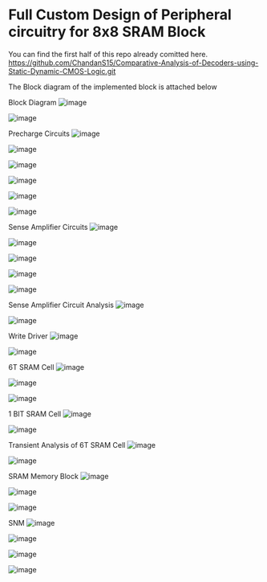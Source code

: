 # Full Custom Design of Peripheral circuitry for 8x8 SRAM Block

You can find the first half of this repo already comitted here. https://github.com/ChandanS15/Comparative-Analysis-of-Decoders-using-Static-Dynamic-CMOS-Logic.git

The Block diagram of the implemented block is attached below


Block Diagram
![image](https://github.com/ChandanS15/Full-Custom-Design-of-Peripheral-circuitry-for-8x8-SRAM-Block/assets/82103081/501893c7-f021-4c89-9767-9a0f4a581227)


![image](https://github.com/ChandanS15/Full-Custom-Design-of-Peripheral-circuitry-for-8x8-SRAM-Block/assets/82103081/ca087616-4a0d-472e-b98a-d5c7a65b163a)



Precharge Circuits
![image](https://github.com/ChandanS15/Full-Custom-Design-of-Peripheral-circuitry-for-8x8-SRAM-Block/assets/82103081/da199f75-bbc0-4cb3-a1cd-58cdd459dafc)


![image](https://github.com/ChandanS15/Full-Custom-Design-of-Peripheral-circuitry-for-8x8-SRAM-Block/assets/82103081/7a3a0393-9a88-4340-a8b8-1b002f953ebb)


![image](https://github.com/ChandanS15/Full-Custom-Design-of-Peripheral-circuitry-for-8x8-SRAM-Block/assets/82103081/4c469321-5ba9-4dcc-ac5d-5048135502a5)


![image](https://github.com/ChandanS15/Full-Custom-Design-of-Peripheral-circuitry-for-8x8-SRAM-Block/assets/82103081/0b53389c-bf21-4dc7-abda-668c81d2e51e)


![image](https://github.com/ChandanS15/Full-Custom-Design-of-Peripheral-circuitry-for-8x8-SRAM-Block/assets/82103081/68e6e8a0-223b-4718-a195-195d3ac5cf29)


![image](https://github.com/ChandanS15/Full-Custom-Design-of-Peripheral-circuitry-for-8x8-SRAM-Block/assets/82103081/812669f5-9bdb-4fad-9a15-dccbeb37a05d)


Sense Amplifier Circuits
![image](https://github.com/ChandanS15/Full-Custom-Design-of-Peripheral-circuitry-for-8x8-SRAM-Block/assets/82103081/45dd86b8-300a-4fc3-a45c-d0afc2b88bc3)


![image](https://github.com/ChandanS15/Full-Custom-Design-of-Peripheral-circuitry-for-8x8-SRAM-Block/assets/82103081/be057c2c-37b1-4a36-852c-13fed6e7e5ea)

![image](https://github.com/ChandanS15/Full-Custom-Design-of-Peripheral-circuitry-for-8x8-SRAM-Block/assets/82103081/9ea56c7b-ecdf-4e1d-9306-a53bf598a74b)


![image](https://github.com/ChandanS15/Full-Custom-Design-of-Peripheral-circuitry-for-8x8-SRAM-Block/assets/82103081/0af217f9-4e3c-4ada-8345-c87e40241f2b)

![image](https://github.com/ChandanS15/Full-Custom-Design-of-Peripheral-circuitry-for-8x8-SRAM-Block/assets/82103081/0878abfc-b31f-4216-93b1-3c66e1953eb7)


Sense Amplifier Circuit Analysis
![image](https://github.com/ChandanS15/Full-Custom-Design-of-Peripheral-circuitry-for-8x8-SRAM-Block/assets/82103081/f5a2dbee-454b-4ab9-a46b-de34f817652c)


![image](https://github.com/ChandanS15/Full-Custom-Design-of-Peripheral-circuitry-for-8x8-SRAM-Block/assets/82103081/a4458cec-46f3-4acd-a7f8-571c424fadf8)

Write Driver
![image](https://github.com/ChandanS15/Full-Custom-Design-of-Peripheral-circuitry-for-8x8-SRAM-Block/assets/82103081/020d2559-3457-4aba-bc80-54383e988d38)


![image](https://github.com/ChandanS15/Full-Custom-Design-of-Peripheral-circuitry-for-8x8-SRAM-Block/assets/82103081/67d1beaf-7601-4bc8-815b-e12093323c20)

6T SRAM Cell
![image](https://github.com/ChandanS15/Full-Custom-Design-of-Peripheral-circuitry-for-8x8-SRAM-Block/assets/82103081/0cb3b508-0675-45cc-9ac9-00704d3aa63e)


![image](https://github.com/ChandanS15/Full-Custom-Design-of-Peripheral-circuitry-for-8x8-SRAM-Block/assets/82103081/e8a6af85-38d2-47ea-9d73-f4321cfb83e9)

![image](https://github.com/ChandanS15/Full-Custom-Design-of-Peripheral-circuitry-for-8x8-SRAM-Block/assets/82103081/46bb750b-ce41-45bd-8217-306d1755677b)

1 BIT  SRAM Cell
![image](https://github.com/ChandanS15/Full-Custom-Design-of-Peripheral-circuitry-for-8x8-SRAM-Block/assets/82103081/36af15dd-4171-40b2-abd0-5880011ce2dc)


![image](https://github.com/ChandanS15/Full-Custom-Design-of-Peripheral-circuitry-for-8x8-SRAM-Block/assets/82103081/f236cec7-1be6-4319-b1e8-30bff21887d9)


Transient Analysis of 6T SRAM Cell
![image](https://github.com/ChandanS15/Full-Custom-Design-of-Peripheral-circuitry-for-8x8-SRAM-Block/assets/82103081/864a2120-efe3-4ee4-8581-7b1e62842e04)

![image](https://github.com/ChandanS15/Full-Custom-Design-of-Peripheral-circuitry-for-8x8-SRAM-Block/assets/82103081/809d33e2-aa9f-4f3f-b06f-9807c5557a4f)

 SRAM Memory Block
![image](https://github.com/ChandanS15/Full-Custom-Design-of-Peripheral-circuitry-for-8x8-SRAM-Block/assets/82103081/167ee750-6695-4b32-8a0b-730f4611ee06)


![image](https://github.com/ChandanS15/Full-Custom-Design-of-Peripheral-circuitry-for-8x8-SRAM-Block/assets/82103081/548b1c09-5a80-44f3-b1e0-75e4748f23ff)

![image](https://github.com/ChandanS15/Full-Custom-Design-of-Peripheral-circuitry-for-8x8-SRAM-Block/assets/82103081/aa5a02ed-0540-4100-948a-b5df2668ea3f)

SNM
![image](https://github.com/ChandanS15/Full-Custom-Design-of-Peripheral-circuitry-for-8x8-SRAM-Block/assets/82103081/a9b9f5ea-f30d-44db-8e87-2660349d9900)


![image](https://github.com/ChandanS15/Full-Custom-Design-of-Peripheral-circuitry-for-8x8-SRAM-Block/assets/82103081/417d836b-53d3-46a0-acdf-608a367894aa)


![image](https://github.com/ChandanS15/Full-Custom-Design-of-Peripheral-circuitry-for-8x8-SRAM-Block/assets/82103081/2c125586-8fb9-4c6b-8aa1-a434659f4f44)


![image](https://github.com/ChandanS15/Full-Custom-Design-of-Peripheral-circuitry-for-8x8-SRAM-Block/assets/82103081/31a450a1-aada-4283-a3ef-dd8e05277191)
